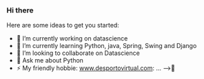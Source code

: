 ### Hi there
Here are some ideas to get you started:
- 🔭 I’m currently working on datascience 
- 🌱 I’m currently learning Python, java, Spring, Swing and Django
- 👯 I’m looking to collaborate on Datascience
- 💬 Ask me about Python
- ⚡ My friendly hobbie: www.desportovirtual.com: ...
-->👋

<!--
**AndreRibau1/AndreRibau1** is a ✨ _special_ ✨ repository because its `README.md` (this file) appears on your GitHub profile.

Here are some ideas to get you started:

- 🔭 I’m currently working on datascience 
- 🌱 I’m currently learning java, Spring, Swing and Django
- 👯 I’m looking to collaborate on ...
- 🤔 I’m looking for help with ...
- 💬 Ask me about ...
- 📫 How to reach me: ...
- 😄 Pronouns: ...
- ⚡ Fun fact: ...
-->
</b></i>


